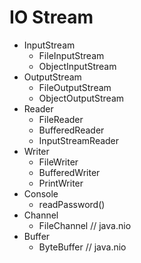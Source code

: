 # IO Stream
- InputStream
    - FileInputStream
    - ObjectInputStream
- OutputStream
    - FileOutputStream
    - ObjectOutputStream
- Reader
    - FileReader
    - BufferedReader
    - InputStreamReader
- Writer
    - FileWriter
    - BufferedWriter
    - PrintWriter
- Console
    - readPassword()
- Channel
    - FileChannel // java.nio
- Buffer
    - ByteBuffer // java.nio